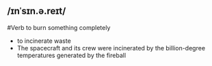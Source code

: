 ## /ɪnˈsɪn.ə.reɪt/  
#Verb
to burn something completely

- to incinerate waste
- The spacecraft and its crew were incinerated by the billion-degree temperatures generated by the fireball